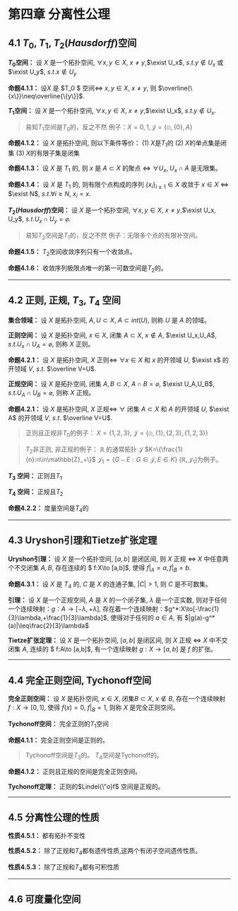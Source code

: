# 第四章 分离性公理
## 4.1 $T_0$, $T_1$, $T_2(Hausdorff)$空间
**$T_0$空间：** 
设 $X$ 是一个拓扑空间, $\forall x,y\in X$, $x\neq y$,$\exist U_x$, $s.t. y\notin U_x$ 或 $\exist U_y$, $s.t. x\notin U_y$ 

**命题4.1.1：** 设$X$ 是 $T_0 $ 空间$\iff$ $x,y\in X$, $x\neq y$, 则 $\overline{\{x\}}\neq\overline{\{y\}}$.

**$T_1$空间：**
设 $X$ 是一个拓扑空间, $\forall x,y\in X$, $x\neq y$,$\exist U_x$, $s.t. y\notin U_x$.
>易知$T_1$空间是$T_0$的，反之不然
例子：$X = {0,1},\mathcal{J}=\{\varnothing,\{0\},A\}$

**命题4.1.2：**
设 $X$ 是拓扑空间, 则以下条件等价：
$(1)$ $X$是$T_1$的
$(2)$ $X$的单点集是闭集
$(3)$ $X$的有限子集是闭集

**命题4.1.3：**
设 $X$ 是 $T_1$ 的, 则 $x$ 是 $A\subset X$ 的聚点 $\iff$ $\forall U_x$, $U_x\cap A$ 是无限集。

**命题4.1.4：**
设 $X$ 是 $T_1$ 的, 则有限个点构成的序列 $\{x_i\}_{i\geq1}\in X$ 收敛于 $x\in X$ $\iff$ $\exist N$, $s.t. \forall i\geq N$, $x_i=x$.

**$T_2(Hausdorff)$空间：**
设 $X$ 是一个拓扑空间, $\forall x,y\in X$, $x\neq y$,$\exist U_x, U_y$, $s.t. U_x\cap U_y=\varnothing$.
>易知$T_2$空间是$T_1$的，反之不然
例子：无限多个点的有限补空间。

**命题4.1.5：**
$T_2$空间收敛序列只有一个收敛点。

**命题4.1.6：**
收敛序列极限点唯一的第一可数空间是$T_2$的。

---

## 4.2 正则, 正规, $T_3$, $T_4$ 空间
**集合领域：**
设 $X$ 是拓扑空间, $A,U\subset X$, $A\subset int(U)$, 则称 $U$ 是 $A$ 的领域。

**正则空间：**
设 $X$ 是拓扑空间, $x\in X$, 闭集 $A\subset X$, $x\notin A$, $\exist U_x,U_A$, $s.t. U_x\cap U_A=\varnothing$, 则称 $X$ 正则。

**命题4.2.1：**
设 $X$ 是拓扑空间, $X$ 正则$\iff$ $\forall x\in X$ 和 $x$ 的开领域 $U$, $\exist x$ 的开领域 $V$, $s.t.$ $\overline V=U$.

**正规空间：**
设 $X$ 是拓扑空间, 闭集 $A,B\subset X$, $A\cap B = \varnothing$, $\exist U_A,U_B$, $s.t. U_A\cap U_B=\varnothing$, 则称 $X$ 正规。

**命题4.2.1：**
设 $X$ 是拓扑空间, $X$ 正规$\iff$ $\forall$  闭集 $A\subset X$ 和 $A$ 的开领域 $U$, $\exist A$ 的开领域 $V$, $s.t.$ $\overline V=U$.

>正则且正规非$T_0$的例子：
$X=\{1,2,3\}$, $\mathcal{J}=\{\varnothing,\{1\},\{2,3\},\{1,2,3\}\}$

>$T_2$非正则, 非正规的例子：
$\mathbb{R}$ 的通常拓扑 $\mathcal{J}$
$K=\{\frac{1}{n}:n\in\mathbb{Z}_+\}$
$\mathcal{J}_1=\{G-E:G\in\mathcal{J},E\in K\}$
$(\mathbb{R},\mathcal{J}_1)$为例子。

**$T_3$ 空间：** 正则且$T_1$

**$T_4$ 空间：** 正规且$T_2$

**命题4.2.2：** 度量空间是$T_4$的

---

## 4.3 Uryshon引理和Tietze扩张定理

**Uryshon引理：**
设 $X$ 是一个拓扑空间, $[a,b]$ 是闭区间, 则 $X$ 正规 $\iff$ $X$ 中任意两个不交闭集 $A,B$, 存在连续的 $ f:X\to [a,b]$, 使得 $f|_A=a,f|_B=b$.

**命题4.3.1：**
设 $X$ 是 $T_4$ 的, $C$ 是 $X$ 的连通子集, $|C|>1$, 则 $C$ 是不可数集。

**引理：**
设 $X$ 是一个正规空间, $A$ 是 $X$ 的一个闭子集, $\lambda$ 是一个正实数, 则对于任何一个连续映射：$g：A\to[-\lambda,+\lambda]$, 存在着一个连续映射：$g^*:X\to[-\frac{1}{3}\lambda,+\frac{1}{3}\lambda]$, 使得对于任何的 $a\in A$, 有 $|g(a)-g^*(a)|\leq\frac{2}{3}\lambda$

**Tietze扩张定理：**
设 $X$ 是一个拓扑空间, $[a,b]$ 是闭区间, 则 $X$ 正规 $\iff$ $X$ 中不交闭集 $A$, 连续的 $ f:A\to [a,b]$, 有一个连续映射 $g:X\to[a,b]$ 是 $f$ 的扩张。

---

## 4.4 完全正则空间, Tychonoff空间
**完全正则空间：**
设 $X$ 是拓扑空间, $x\in X$, 闭集$B\subset X$, $x\notin B$, 存在一个连续映射 $f:X\to[0,1]$, 使得 $f(x)=0$, $f|_B=1$, 则称 $X$ 是完全正则空间。

**Tychonoff空间：** 完全正则的$T_1$空间

**命题4.1.1：** 完全正则空间是正则的。

> Tychonoff空间是$T_3$的。
$T_4$空间是Tychonoff的。

**命题4.1.2：** 正则且正规的空间是完全正则空间。

**Tychonoff定理：** 正则的$Lindel{\"o}f$ 空间是正规的。

---

## 4.5 分离性公理的性质

**性质4.5.1：** 都有拓扑不变性

**性质4.5.2：** 除了正规和$T_4$都有遗传性质,这两个有闭子空间遗传性质。

**性质4.5.3：** 除了正规和$T_4$都有可积性质

---

## 4.6 可度量化空间

